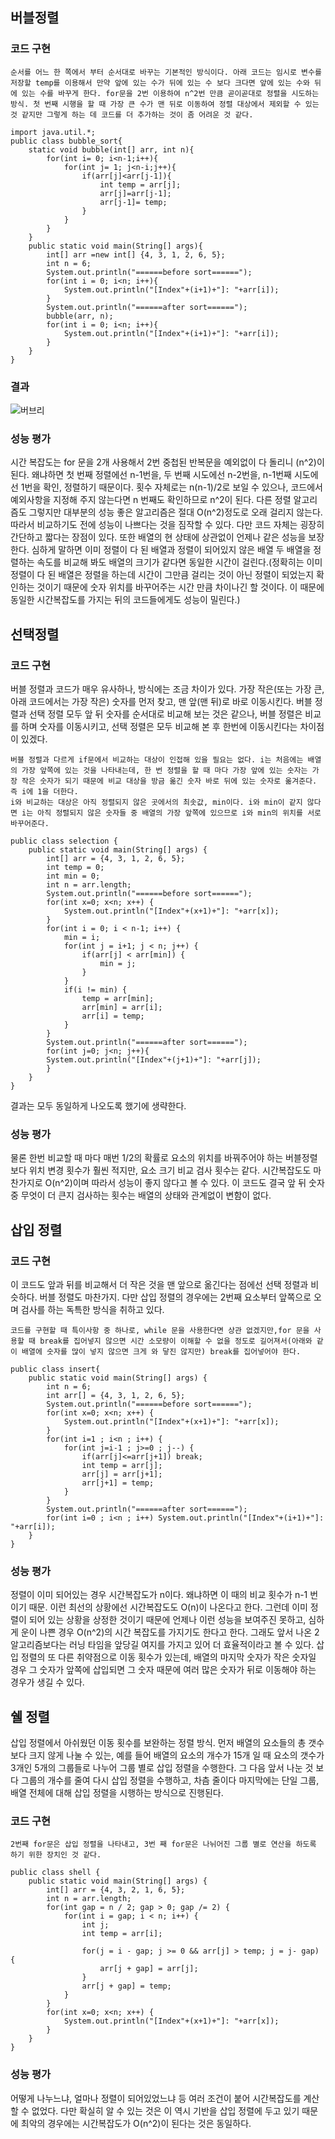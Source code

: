 ## 버블정렬

### 코드 구현

```
순서를 어느 한 쪽에서 부터 순서대로 바꾸는 기본적인 방식이다. 아래 코드는 임시로 변수를 저장할 temp를 이용해서 만약 앞에 있는 수가 뒤에 있는 수 보다 크다면 앞에 있는 수와 뒤에 있는 수를 바꾸게 한다. for문을 2번 이용하여 n^2번 만큼 곧이곧대로 정렬을 시도하는 방식. 첫 번째 시행을 할 때 가장 큰 수가 맨 뒤로 이동하여 정렬 대상에서 제외할 수 있는 것 같지만 그렇게 하는 데 코드를 더 추가하는 것이 좀 어려운 것 같다.
```

```
import java.util.*;
public class bubble_sort{
    static void bubble(int[] arr, int n){
        for(int i= 0; i<n-1;i++){
            for(int j= 1; j<n-i;j++){
                if(arr[j]<arr[j-1]){
                    int temp = arr[j];
                    arr[j]=arr[j-1];
                    arr[j-1]= temp;
                }
            }
        }
    }
    public static void main(String[] args){
        int[] arr =new int[] {4, 3, 1, 2, 6, 5};
        int n = 6;
        System.out.println("======before sort======");
        for(int i = 0; i<n; i++){
            System.out.println("[Index"+(i+1)+"]: "+arr[i]);
        }
        System.out.println("======after sort======");
        bubble(arr, n);
        for(int i = 0; i<n; i++){
            System.out.println("[Index"+(i+1)+"]: "+arr[i]);
        }
    }
}
```

### 결과

![버브리](https://user-images.githubusercontent.com/80510925/117293047-e2a46f80-aeab-11eb-8154-c81d20a27889.PNG)

### 성능 평가

시간 복잡도는 for 문을 2개 사용해서 2번 중첩된 반복문을 예외없이 다 돌리니 (n^2)이 된다. 왜냐하면 첫 번째 정렬에선 n-1번을, 두 번째 시도에선 n-2번을, n-1번째 시도에선 1번을 확인, 정렬하기 때문이다. 횟수 자체로는 n(n-1)/2로 보일 수 있으나, 코드에서 예외사항을 지정해 주지 않는다면 n 번째도 확인하므로 n^2이 된다. 다른 정렬 알고리즘도 그렇지만 대부분의 성능 좋은 알고리즘은 절대 O(n^2)정도로 오래 걸리지 않는다. 따라서 비교하기도 전에 성능이 나쁘다는 것을 짐작할 수 있다. 다만 코드 자체는 굉장히 간단하고 짧다는 장점이 있다. 또한 배열의 현 상태에 상관없이 언제나 같은 성능을 보장한다. 심하게 말하면 이미 정렬이 다 된 배열과 정렬이 되어있지 않은 배열 두 배열을 정렬하는 속도를 비교해 봐도 배열의 크기가 같다면 동일한 시간이 걸린다.(정확히는 이미 정렬이 다 된 배열은 정렬을 하는데 시간이 그만큼 걸리는 것이 아닌 정렬이 되었는지 확인하는 것이기 때문에 숫자 위치를 바꾸어주는 시간 만큼 차이나긴 할 것이다. 이 때문에 동일한 시간복잡도를 가지는 뒤의 코드들에게도 성능이 밀린다.)

## 선택정렬

### 코드 구현

버블 정렬과 코드가 매우 유사하나, 방식에는 조금 차이가 있다.  가장 작은(또는 가장 큰, 아래 코드에서는 가장 작은) 숫자를 먼저 찾고, 맨 앞(맨 뒤)로 바로 이동시킨다. 버블 정렬과 선택 정렬 모두 앞 뒤 숫자를 순서대로 비교해 보는 것은 같으나, 버블 정렬은 비교를 하며 숫자를 이동시키고, 선택 정렬은 모두 비교해 본 후 한번에 이동시킨다는 차이점이 있겠다.

``` 
버블 정렬과 다르게 if문에서 비교하는 대상이 인접해 있을 필요는 없다. i는 처음에는 배열의 가장 앞쪽에 있는 것을 나타내는데, 한 번 정렬을 할 때 마다 가장 앞에 있는 숫자는 가장 작은 숫자가 되기 때문에 비교 대상을 방금 옮긴 숫자 바로 뒤에 있는 숫자로 옮겨준다. 즉 i에 1을 더한다.
i와 비교하는 대상은 아직 정렬되지 않은 곳에서의 최솟값, min이다. i와 min이 같지 않다면 i는 아직 정렬되지 않은 숫자들 중 배열의 가장 앞쪽에 있으므로 i와 min의 위치를 서로 바꾸어준다.
```

```
public class selection {
    public static void main(String[] args) {
        int[] arr = {4, 3, 1, 2, 6, 5};
        int temp = 0;
        int min = 0;
        int n = arr.length;
        System.out.println("======before sort======");
        for(int x=0; x<n; x++) {
            System.out.println("[Index"+(x+1)+"]: "+arr[x]);
        }
        for(int i = 0; i < n-1; i++) {
            min = i;
            for(int j = i+1; j < n; j++) {
                if(arr[j] < arr[min]) {
                    min = j;
                }
            }
            if(i != min) {
                temp = arr[min];
                arr[min] = arr[i];
                arr[i] = temp;
            }
        }
        System.out.println("======after sort======");
        for(int j=0; j<n; j++){
        System.out.println("[Index"+(j+1)+"]: "+arr[j]);
        }
    }
}
```

결과는 모두 동일하게 나오도록 했기에 생략한다.

### 성능 평가

물론 한번 비교할 때 마다 매번 1/2의 확률로 요소의 위치를 바꿔주어야 하는 버블정렬보다 위치 변경 횟수가 훨씬 적지만, 요소 크기 비교 검사 횟수는 같다. 시간복잡도도 마찬가지로 O(n^2)이며 따라서 성능이 좋지 않다고 볼 수 있다.
이 코드도 결국 앞 뒤 숫자 중 무엇이 더 큰지 검사하는 횟수는 배열의 상태와 관계없이 변함이 없다.

## 삽입 정렬

### 코드 구현

이 코드도 앞과 뒤를 비교해서 더 작은 것을 맨 앞으로 옮긴다는 점에선 선택 정렬과 비슷하다. 버블 정렬도 마찬가지. 다만 삽입 정렬의 경우에는 2번째 요소부터 앞쪽으로 오며 검사를 하는 독특한 방식을 취하고 있다.

```
코드를 구현할 때 특이사항 중 하나로, while 문을 사용한다면 상관 없겠지만,for 문을 사용할 때 break를 집어넣지 않으면 시간 소모량이 이해할 수 없을 정도로 길어져서(아래와 같이 배열에 숫자를 많이 넣지 않으면 크게 와 닿진 않지만) break를 집어넣어야 한다.
```

```
public class insert{
    public static void main(String[] args) {
        int n = 6;
        int arr[] = {4, 3, 1, 2, 6, 5};
        System.out.println("======before sort======");
        for(int x=0; x<n; x++) {
            System.out.println("[Index"+(x+1)+"]: "+arr[x]);
        }
        for(int i=1 ; i<n ; i++) {
            for(int j=i-1 ; j>=0 ; j--) {
                if(arr[j]<=arr[j+1]) break;
                int temp = arr[j];
                arr[j] = arr[j+1];
                arr[j+1] = temp;
            }
        }
        System.out.println("======after sort======");
        for(int i=0 ; i<n ; i++) System.out.println("[Index"+(i+1)+"]: "+arr[i]);
    }
}
```

### 성능 평가

정렬이 이미 되어있는 경우 시간복잡도가 n이다. 왜냐하면 이 때의 비교 횟수가 n-1 번이기 때문.  이런 최선의 상황에선 시간복잡도도 O(n)이 나온다고 한다.
그런데 이미 정렬이 되어 있는 상황을 상정한 것이기 때문에 언제나 이런 성능을 보여주진 못하고, 심하게 운이 나쁜 경우 O(n^2)의 시간 복잡도를 가지기도 한다고 한다. 그래도 앞서 나온 2 알고리즘보다는 러닝 타임을 앞당길 여지를 가지고 있어 더 효율적이라고 볼 수 있다.
삽입 정렬의 또 다른 취약점으로 이동 횟수가 있는데, 배열의 마지막 숫자가 작은 숫자일 경우 그 숫자가 앞쪽에 삽입되면 그 숫자 때문에 여러 많은 숫자가 뒤로 이동해야 하는 경우가 생길 수 있다.

## 쉘 정렬

삽입 정렬에서 아쉬웠던 이동 횟수를 보완하는 정렬 방식. 먼저 배열의 요소들의 총 갯수보다 크지 않게 나눌 수 있는, 예를 들어 배열의 요소의 개수가 15개 일 때 요소의 갯수가 3개인 5개의 그룹들로 나누어 그룹 별로 삽입 정렬을 수행한다. 그 다음 앞서 나눈 것 보다 그룹의 개수를 줄여 다시 삽입 정렬을 수행하고, 차츰 줄이다 마지막에는 단일 그룹, 배열 전체에 대해 삽입 정렬을 시행하는 방식으로 진행된다.

### 코드 구현

```
2번째 for문은 삽입 정렬을 나타내고, 3번 째 for문은 나뉘어진 그룹 별로 연산을 하도록 하기 위한 장치인 것 같다.
```

```
public class shell {
    public static void main(String[] args) {
        int[] arr = {4, 3, 2, 1, 6, 5};
        int n = arr.length;
        for(int gap = n / 2; gap > 0; gap /= 2) {
            for(int i = gap; i < n; i++) {
                int j;
                int temp = arr[i];

                for(j = i - gap; j >= 0 && arr[j] > temp; j = j- gap) {
                    arr[j + gap] = arr[j];
                }
                arr[j + gap] = temp;
            }
        }
        for(int x=0; x<n; x++) {
            System.out.println("[Index"+(x+1)+"]: "+arr[x]);
        }
    }
}
```

### 성능 평가

어떻게 나누느냐, 얼마나 정렬이 되어있었느냐 등 여러 조건이 붙어 시간복잡도를 계산할 수 없었다. 다만 확실히 알 수 있는 것은 이 역시 기반을 삽입 정렬에 두고 있기 때문에 최악의 경우에는 시간복잡도가 O(n^2)이 된다는 것은 동일하다.  
